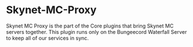# Skynet-MC-Proxy
Skynet MC Proxy is the part of the Core plugins that bring Skynet MC servers together. This plugin runs only on the Bungeecord Waterfall Server to keep all of our services in sync.
